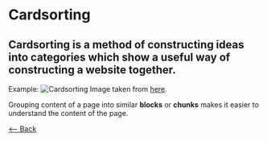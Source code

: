 # Cardsorting
## Cardsorting is a method of constructing ideas into categories which show a useful way of constructing a website together.

Example: ![Cardsorting](https://www.webfx.com/blog/images/assets/cdn.sixrevisions.com/0108-04_open_card_sorting2.png) Image taken from [here](https://www.webfx.com/blog/web-design/card-sorting/).

Grouping content of a page into similar **blocks** or **chunks** makes it easier to understand the content of the page.

[<-- Back](ToC.md)